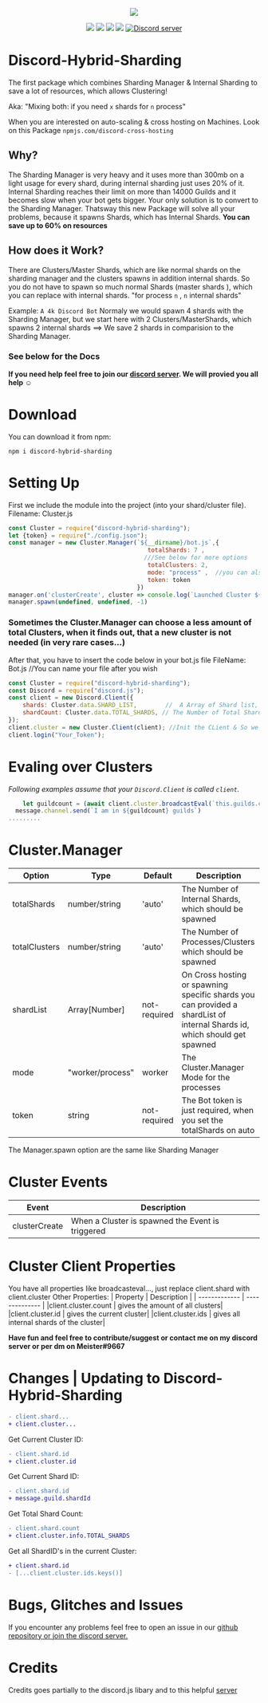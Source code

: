 <p align="center"><a href="https://nodei.co/npm/discord-hybrid-sharding/"><img src="https://nodei.co/npm/discord-hybrid-sharding.png"></a></p>
<p align="center"><img src="https://img.shields.io/npm/v/discord-hybrid-sharding"> <img src="https://img.shields.io/npm/dm/discord-hybrid-sharding?label=downloads"> <img src="https://img.shields.io/npm/l/discord-hybrid-sharding"> <img src="https://img.shields.io/github/repo-size/meister03/discord-hybrid-sharding">  <a href="https://discord.gg/YTdNBHh"><img src="https://discordapp.com/api/guilds/697129454761410600/widget.png" alt="Discord server"/></a></p>

# Discord-Hybrid-Sharding
The first package which combines Sharding Manager & Internal Sharding to save a lot of resources, which allows Clustering!

Aka: "Mixing both: if you need `x` shards for `n` process"

When you are interested on auto-scaling & cross hosting on Machines. Look on this Package `npmjs.com/discord-cross-hosting`

## Why?
The Sharding Manager is very heavy and it uses more than 300mb on a light usage for every shard, during internal sharding just uses 20% of it. Internal Sharding reaches their limit on more than 14000 Guilds and it becomes slow when your bot gets bigger.
Your only solution is to convert to the Sharding Manager. Thatsway this new Package will solve all your problems, because it spawns Shards, which has Internal Shards. **You can save up to 60% on resources**

## How does it Work?
There are Clusters/Master Shards, which are like normal shards on the sharding manager and the clusters spawns in addition internal shards. So you do not have to spawn so much normal Shards (master shards ), which you can replace with internal shards.
"for process `n` , `n` internal shards"

Example: `A 4k Discord Bot`
Normaly we would spawn 4 shards with the Sharding Manager, but we start here with 2 Clusters/MasterShards, which spawns 2 internal shards ==> We save 2 shards in comparision to the Sharding Manager.

### See below for the Docs

**If you need help feel free to join our <a href="https://discord.gg/YTdNBHh">discord server</a>. We will provied you all help ☺**
# Download
You can download it from npm:
```cli
npm i discord-hybrid-sharding
```

# Setting Up
First we include the module into the project (into your shard/cluster file).
Filename: Cluster.js
```js
const Cluster = require("discord-hybrid-sharding");
let {token} = require("./config.json");
const manager = new Cluster.Manager(`${__dirname}/bot.js`,{
                                       totalShards: 7 ,
                                      ///See below for more options
                                       totalClusters: 2, 
                                       mode: "process" ,  //you can also choose worker
                                       token: token
                                    })
manager.on('clusterCreate', cluster => console.log(`Launched Cluster ${cluster.id}`));
manager.spawn(undefined, undefined, -1)
```
### Sometimes the Cluster.Manager can choose a less amount of total Clusters, when it finds out, that a new cluster is not needed (in very rare cases...)

After that, you have to insert the code below in your bot.js file
FileName: Bot.js //You can name your file after you wish
```js
const Cluster = require("discord-hybrid-sharding");
const Discord = require("discord.js");
const client = new Discord.Client({
 	shards: Cluster.data.SHARD_LIST,        //  A Array of Shard list, which will get spawned
	shardCount: Cluster.data.TOTAL_SHARDS, // The Number of Total Shards
});
client.cluster = new Cluster.Client(client); //Init the CLient & So we can also access broadcastEval...
client.login("Your_Token");
```

# Evaling over Clusters

*Following examples assume that your `Discord.Client` is called `client`.*

```js
	let guildcount = (await client.cluster.broadcastEval(`this.guilds.cache.size`)).reduce((acc, guildCount) => Number(acc + guildCount), 0);
  message.channel.send(`I am in ${guildcount} guilds`)
.........
```
# Cluster.Manager 
| Option | Type | Default | Description |
| ------------- | ------------- | ------------- | ------------- |
| totalShards | number/string| 'auto'| The Number of Internal Shards, which should be spawned |
| totalClusters | number/string| 'auto' | The Number of Processes/Clusters which should be spawned |
| shardList | Array[Number] | not-required | On Cross hosting or spawning specific shards you can provided a shardList of internal Shards id, which should get spawned |
| mode | "worker/process" | worker | The Cluster.Manager Mode for the processes |
| token | string | not-required | The Bot token is just required, when you set the totalShards on auto |

The Manager.spawn option are the same like Sharding Manager

# Cluster Events
| Event |  Description |
| ------------- | -------------- |
|clusterCreate  | When a Cluster is spawned the Event is triggered|



# Cluster Client Properties
You have all properties like broadcasteval..., just replace client.shard with client.cluster
Other Properties:
| Property |  Description |
| ------------- | -------------- |
|client.cluster.count  | gives the amount of all clusters|
|client.cluster.id  | gives the current cluster|
|client.cluster.ids  | gives all internal shards of the cluster|

**Have fun and feel free to contribute/suggest or contact me on my discord server or per dm on Meister#9667**

# Changes | Updating to Discord-Hybrid-Sharding
```diff
- client.shard...
+ client.cluster...
```
Get Current Cluster ID:
```diff
- client.shard.id
+ client.cluster.id
```
Get Current Shard ID:
```diff
- client.shard.id
+ message.guild.shardId
```
Get Total Shard Count:
```diff
- client.shard.count
+ client.cluster.info.TOTAL_SHARDS
```
Get all ShardID's in the current Cluster:
```diff
+ client.shard.id
- [...client.cluster.ids.keys()]
```

# Bugs, Glitches and Issues
If you encounter any problems feel free to open an issue in our <a href="https://github.com/meister03/discord-hybrid-sharding/issues">github repository or join the discord server.</a>

# Credits
Credits goes partially to the discord.js libary and to this helpful [server](https://discord.gg/BpeedKh)
